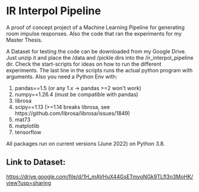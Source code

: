 # IR Interpol Pipeline
A proof of concept project of a Machine Learning Pipeline for generating room impulse responses. Also the code that ran the experiments for my Master Thesis.

A Dataset for testing the code can be downloaded from my Google Drive. Just unzip it and place the /data and /pickle dirs into the /ir_interpol_pipeline dir. Check the start-scripts for ideas on how to run the different experiments. The last line in the scripts runs the actual python program with arguments. Also you need a Python Env with:
<ol>
    <li>pandas==1.5 (or any 1.x -> pandas >=2 won't work)</li>
    <li>numpy==1.26.4 (must be compatible with pandas)</li>
    <li>librosa</li>
    <li>scipy==1.13 (>=1.14 breaks librosa, see https://github.com/librosa/librosa/issues/1849)</li>
    <li>mat73</li>
    <li>matplotlib</li>
    <li>tensorflow</li>
</ol>

All packages run on current versions (June 2022) on Python 3.8.

## Link to Dataset:
https://drive.google.com/file/d/1H_mAVHuX44GsETmyoNGk9TLfl3n3MoHK/view?usp=sharing 
